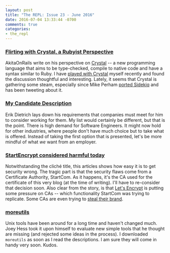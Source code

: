 ```yaml
---
layout: post
title: "The REPL: Issue 23 - June 2016"
date: 2016-07-04 13:33:44 -0700
comments: true
categories:
- the_repl
---
```


### [Flirting with Crystal, a Rubyist Perspective][1]

AkitaOnRails write on his perspective on [Crystal][3] -- a new programming language that aims to be type-checked, compile to native code and have a syntax similar to Ruby. I have [played with Crystal][9] myself recently and found the discussion thoughtful and interesting. Lately, it seems that Crystal is gathering some steam, especially since Mike Perham [ported Sidekiq][2] and has been tweeting about it.

### [My Candidate Description][4]

Erik Dietrich lays down his requirements that companies must meet for him to consider working for them. My list would certainly be different, but that is the point. There is high demand for Software Engineers. It might now hold for other industries, where people don't have much choice but to take what is offered. Instead of taking the first option that is presented, let's be more mindful of what _we_ want from an employer.

### [StartEncrypt considered harmful today][5]

Notwithstanding the cliché title, this articles shows how easy it is to get security wrong. The tragic part is that the security flaws come from a Certificate Authority, StartCom. As it happens, it's the CA used for the certificate of this very blog (at the time of writing). I'll have to re-consider that decision soon. Also clear from the story, is that [Let's Encrypt][6] is putting some pressure on CAs -- which functionality StartCom was trying to replicate. Some CAs are even trying to [steal their brand][7].

### [moreutils][8]

Unix tools have been around for a long time and haven't changed much. Joey Hess took it upon himself to evaluate new simple tools that he thought are missing (and rejected some ideas in the process). I downloaded `moreutils` as soon as I read the descriptions. I am sure they will come in handy very soon. Kudos.

[1]: http://www.akitaonrails.com/2016/05/31/flirting-with-crystal-a-rubyist-perspective
[2]: https://github.com/mperham/sidekiq.cr/
[3]: https://crystal-lang.org/
[4]: http://www.daedtech.com/my-candidate-description/
[5]: https://www.computest.nl/blog/startencrypt-considered-harmful-today/
[6]: https://letsencrypt.org/
[7]: https://letsencrypt.org/2016/06/23/defending-our-brand.html
[8]: https://joeyh.name/code/moreutils/
[9]: https://github.com/ylansegal/uniq_history.cr
